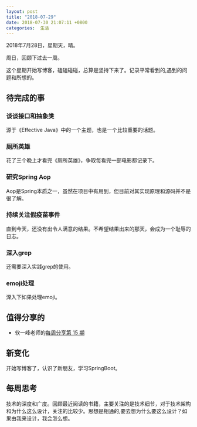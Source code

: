```yaml
---
layout: post
title: "2018-07-29"
date: 2018-07-30 21:07:11 +0800
categories:  生活
---
```


2018年7月28日，星期天，晴。

周日，回顾下过去一周。

这个星期开始写博客，磕磕碰碰，总算是坚持下来了。记录平常看到的,遇到的问题和所想的。

## 待完成的事
### 谈谈接口和抽象类
源于《Effective Java》中的一个主题，也是一个比较重要的话题。

### 厕所英雄
花了三个晚上才看完《厕所英雄》，争取每看完一部电影都记录下。

### 研究Spring Aop 

Aop是Spring本质之一，虽然在项目中有用到，但目前对其实现原理和源码并不是很了解。

### 持续关注假疫苗事件
直到今天，还没有出令人满意的结果。不希望结果出来的那天，会成为一个耻辱的日志。

### 深入grep
还需要深入实践grep的使用。

### emoji处理
深入下如果处理emoji。

## 值得分享的
- 软一峰老师的[每周分享第 15 期
](http://www.ruanyifeng.com/blog/2018/07/weekly-issue-15.html)

## 新变化
开始写博客了，认识了新朋友，学习SpringBoot。

## 每周思考
技术的深度和广度。回顾最近阅读的书籍，主要关注的是技术细节，对于技术架构和为什么这么设计，关注的比较少。思想是相通的,要去想为什么要这么设计？如果由我来设计，我会怎么想。